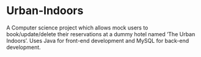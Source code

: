 # Urban-Indoors
A Computer science project which allows mock users to book/update/delete their reservations at a dummy hotel named ‘The Urban Indoors’. Uses Java for front-end development and MySQL for back-end development. 
